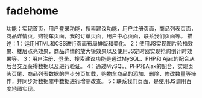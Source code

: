 # fadehome
功能：实现首页，用户登录功能，搜索建议功能，用户注册页面，商品列表页面，商品详情页，购物车页面，我的订单页面，用户中心页面，联系我们页面等。 描述：1：运用HTML和CSS进行页面布局排版和美化。  2：使用JS实现图片轮播效果、楼层点亮效果，商品详情的放大镜效果以及使用JS定时器实现抢购倒计时效果等。  3：用户注册、登录、搜索建议功能是通过MySQL、PHP和    Ajax的配合从后台交互获得数据以及进行验证。 4：通过MySQL、PHP和Ajax的配合，实现页头页尾、商品列表数据的异步分页加载，购物车商品的添加、删除、修改数量等操作，并同步对数据库中数据进行增删改查。 5：联系我们页面，是使用JS调用百度地图实现。
